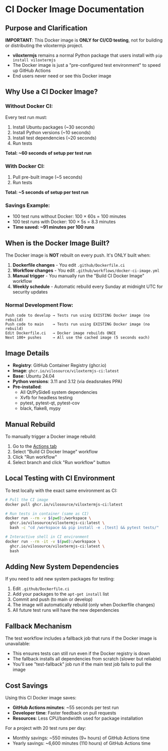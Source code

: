 # CI Docker Image Documentation

## Purpose and Clarification

**IMPORTANT**: This Docker image is **ONLY for CI/CD testing**, not for building or distributing the viloxtermjs project.

- **viloxtermjs** remains a normal Python package that users install with `pip install viloxtermjs`
- The Docker image is just a "pre-configured test environment" to speed up GitHub Actions
- End users never need or see this Docker image

## Why Use a CI Docker Image?

### Without Docker CI:
Every test run must:
1. Install Ubuntu packages (~30 seconds)
2. Install Python versions (~10 seconds)  
3. Install test dependencies (~20 seconds)
4. Run tests

**Total: ~60 seconds of setup per test run**

### With Docker CI:
1. Pull pre-built image (~5 seconds)
2. Run tests

**Total: ~5 seconds of setup per test run**

### Savings Example:
- 100 test runs without Docker: 100 × 60s = 100 minutes
- 100 test runs with Docker: 100 × 5s = 8.3 minutes
- **Time saved: ~91 minutes per 100 runs**

## When is the Docker Image Built?

The Docker image is **NOT** rebuilt on every push. It's ONLY built when:

1. **Dockerfile changes** - You edit `.github/Dockerfile.ci`
2. **Workflow changes** - You edit `.github/workflows/docker-ci-image.yml`
3. **Manual trigger** - You manually run the "Build CI Docker Image" workflow
4. **Weekly schedule** - Automatic rebuild every Sunday at midnight UTC for security updates

### Normal Development Flow:
```
Push code to develop → Tests run using EXISTING Docker image (no rebuild)
Push code to main    → Tests run using EXISTING Docker image (no rebuild)
Edit Dockerfile.ci   → Docker image rebuilds ONCE
Next 100+ pushes     → All use the cached image (5 seconds each)
```

## Image Details

- **Registry**: GitHub Container Registry (ghcr.io)
- **Image**: `ghcr.io/vilosource/viloxtermjs-ci:latest`
- **Base**: Ubuntu 24.04
- **Python versions**: 3.11 and 3.12 (via deadsnakes PPA)
- **Pre-installed**: 
  - All Qt/PySide6 system dependencies
  - Xvfb for headless testing
  - pytest, pytest-qt, pytest-cov
  - black, flake8, mypy

## Manual Rebuild

To manually trigger a Docker image rebuild:
1. Go to the [Actions tab](https://github.com/vilosource/viloxtermjs/actions)
2. Select "Build CI Docker Image" workflow
3. Click "Run workflow"
4. Select branch and click "Run workflow" button

## Local Testing with CI Environment

To test locally with the exact same environment as CI:

```bash
# Pull the CI image
docker pull ghcr.io/vilosource/viloxtermjs-ci:latest

# Run tests in container (same as CI)
docker run --rm -v $(pwd):/workspace \
  ghcr.io/vilosource/viloxtermjs-ci:latest \
  bash -c "cd /workspace && pip install -e .[test] && pytest tests/"

# Interactive shell in CI environment
docker run --rm -it -v $(pwd):/workspace \
  ghcr.io/vilosource/viloxtermjs-ci:latest \
  bash
```

## Adding New System Dependencies

If you need to add new system packages for testing:

1. Edit `.github/Dockerfile.ci`
2. Add your packages to the `apt-get install` list
3. Commit and push (to main or develop)
4. The image will automatically rebuild (only when Dockerfile changes)
5. All future test runs will have the new dependencies

## Fallback Mechanism

The test workflow includes a fallback job that runs if the Docker image is unavailable:
- This ensures tests can still run even if the Docker registry is down
- The fallback installs all dependencies from scratch (slower but reliable)
- You'll see "test-fallback" job run if the main test job fails to pull the image

## Cost Savings

Using this CI Docker image saves:
- **GitHub Actions minutes**: ~55 seconds per test run
- **Developer time**: Faster feedback on pull requests
- **Resources**: Less CPU/bandwidth used for package installation

For a project with 20 test runs per day:
- Monthly savings: ~550 minutes (9+ hours) of GitHub Actions time
- Yearly savings: ~6,600 minutes (110 hours) of GitHub Actions time